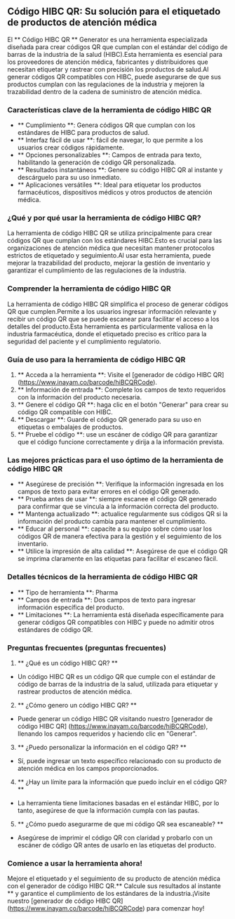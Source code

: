 ## Código HIBC QR: Su solución para el etiquetado de productos de atención médica

El ** Código HIBC QR ** Generator es una herramienta especializada diseñada para crear códigos QR que cumplan con el estándar del código de barras de la industria de la salud (HIBC).Esta herramienta es esencial para los proveedores de atención médica, fabricantes y distribuidores que necesitan etiquetar y rastrear con precisión los productos de salud.Al generar códigos QR compatibles con HIBC, puede asegurarse de que sus productos cumplan con las regulaciones de la industria y mejoren la trazabilidad dentro de la cadena de suministro de atención médica.

### Características clave de la herramienta de código HIBC QR

- ** Cumplimiento **: Genera códigos QR que cumplan con los estándares de HIBC para productos de salud.
- ** Interfaz fácil de usar **: fácil de navegar, lo que permite a los usuarios crear códigos rápidamente.
- ** Opciones personalizables **: Campos de entrada para texto, habilitando la generación de código QR personalizada.
- ** Resultados instantáneos **: Genere su código HIBC QR al instante y descárguelo para su uso inmediato.
- ** Aplicaciones versátiles **: Ideal para etiquetar los productos farmacéuticos, dispositivos médicos y otros productos de atención médica.

### ¿Qué y por qué usar la herramienta de código HIBC QR?

La herramienta de código HIBC QR se utiliza principalmente para crear códigos QR que cumplan con los estándares HIBC.Esto es crucial para las organizaciones de atención médica que necesitan mantener protocolos estrictos de etiquetado y seguimiento.Al usar esta herramienta, puede mejorar la trazabilidad del producto, mejorar la gestión de inventario y garantizar el cumplimiento de las regulaciones de la industria.

### Comprender la herramienta de código HIBC QR

La herramienta de código HIBC QR simplifica el proceso de generar códigos QR que cumplen.Permite a los usuarios ingresar información relevante y recibir un código QR que se puede escanear para facilitar el acceso a los detalles del producto.Esta herramienta es particularmente valiosa en la industria farmacéutica, donde el etiquetado preciso es crítico para la seguridad del paciente y el cumplimiento regulatorio.

### Guía de uso para la herramienta de código HIBC QR

1. ** Acceda a la herramienta **: Visite el [generador de código HIBC QR] (https://www.inayam.co/barcode/hiBCQRCode).
2. ** Información de entrada **: Complete los campos de texto requeridos con la información del producto necesaria.
3. ** Genere el código QR **: haga clic en el botón "Generar" para crear su código QR compatible con HIBC.
4. ** Descargar **: Guarde el código QR generado para su uso en etiquetas o embalajes de productos.
5. ** Pruebe el código **: use un escáner de código QR para garantizar que el código funcione correctamente y dirija a la información prevista.

### Las mejores prácticas para el uso óptimo de la herramienta de código HIBC QR

- ** Asegúrese de precisión **: Verifique la información ingresada en los campos de texto para evitar errores en el código QR generado.
- ** Prueba antes de usar **: siempre escanee el código QR generado para confirmar que se vincula a la información correcta del producto.
- ** Mantenga actualizado **: actualice regularmente sus códigos QR si la información del producto cambia para mantener el cumplimiento.
- ** Educar al personal **: capacite a su equipo sobre cómo usar los códigos QR de manera efectiva para la gestión y el seguimiento de los inventario.
- ** Utilice la impresión de alta calidad **: Asegúrese de que el código QR se imprima claramente en las etiquetas para facilitar el escaneo fácil.

### Detalles técnicos de la herramienta de código HIBC QR

- ** Tipo de herramienta **: Pharma
- ** Campos de entrada **: Dos campos de texto para ingresar información específica del producto.
- ** Limitaciones **: La herramienta está diseñada específicamente para generar códigos QR compatibles con HIBC y puede no admitir otros estándares de código QR.

### Preguntas frecuentes (preguntas frecuentes)

1. ** ¿Qué es un código HIBC QR? **
- Un código HIBC QR es un código QR que cumple con el estándar de código de barras de la industria de la salud, utilizada para etiquetar y rastrear productos de atención médica.

2. ** ¿Cómo genero un código HIBC QR? **
- Puede generar un código HIBC QR visitando nuestro [generador de código HIBC QR] (https://www.inayam.co/barcode/hiBCQRCode), llenando los campos requeridos y haciendo clic en "Generar".

3. ** ¿Puedo personalizar la información en el código QR? **
- Sí, puede ingresar un texto específico relacionado con su producto de atención médica en los campos proporcionados.

4. ** ¿Hay un límite para la información que puedo incluir en el código QR? **
- La herramienta tiene limitaciones basadas en el estándar HIBC, por lo tanto, asegúrese de que la información cumpla con las pautas.

5. ** ¿Cómo puedo asegurarme de que mi código QR sea escaneable? **
- Asegúrese de imprimir el código QR con claridad y probarlo con un escáner de código QR antes de usarlo en las etiquetas del producto.

### Comience a usar la herramienta ahora!

Mejore el etiquetado y el seguimiento de su producto de atención médica con el generador de código HIBC QR.** Calcule sus resultados al instante ** y garantice el cumplimiento de los estándares de la industria.¡Visite nuestro [generador de código HIBC QR] (https://www.inayam.co/barcode/hiBCQRCode) para comenzar hoy!